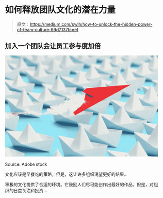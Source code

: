 # 如何释放团队文化的潜在力量

> 原文：<https://medium.com/swlh/how-to-unlock-the-hidden-power-of-team-culture-69d7137fceef>

## 加入一个团队会让员工参与度加倍

![](img/602d07c36b8c597975922c25b3d96c73.png)

Source: Adobe stock

文化应该是早餐吃的策略。但是，这让许多组织渴望更好的结果。

积极的文化提供了合适的环境。它鼓励人们尽可能创作出最好的作品。但是，对组织的日益关注和投资…
